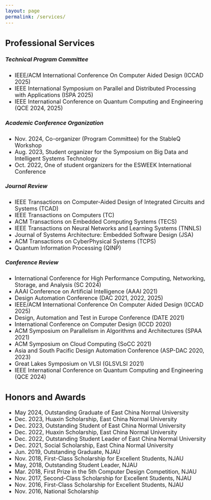 ```yaml
---
layout: page
permalink: /services/
---
```

<style>
    body {
        font-size: 18px;
    }
    .li{
        margin: 10px 0;
    }
    h5 {
      font-weight: 700;
    }
</style>


<section>
<h2>Professional Services</h2>
    <h5>Technical Program Committee</h5>
    <ul>
      <li>IEEE/ACM International Conference On Computer Aided Design (ICCAD 2025)</li>
      <li>IEEE International Symposium on Parallel and Distributed Processing with Applications (ISPA 2025)</li>
      <li>IEEE International Conference on Quantum Computing and Engineering (QCE 2024, 2025)</li>
    </ul>
    <h5>Academic Conference Organization</h5>
    <ul>
        <li>Nov. 2024, Co-organizer (Program Committee) for the StableQ Workshop</li>
        <li>Aug. 2023, Student organizer for the Symposium on Big Data and Intelligent Systems Technology</li>
        <li>Oct. 2022, One of student organizers for the ESWEEK International Conference</li>
    </ul>
    <h5>Journal Review</h5>
    <ul>
      <li>IEEE Transactions on Computer-Aided Design of Integrated Circuits and Systems (TCAD)</li>
      <li>IEEE Transactions on Computers (TC)</li>
      <li>ACM Transactions on Embedded Computing Systems (TECS)</li>
      <li>IEEE Transactions on Neural Networks and Learning Systems (TNNLS)</li>
      <li>Journal of Systems Architecture: Embedded Software Design (JSA)</li>
      <li>ACM Transactions on CyberPhysical Systems (TCPS)</li>
      <li>Quantum Information Processing (QINP)</li>
    </ul>
    <h5>Conference Review</h5>
    <ul>
      <li>International Conference for High Performance Computing, Networking, Storage, and Analysis (SC 2024)</li>
      <li>AAAI Conference on Artificial Intelligence (AAAI 2021)</li>
      <li>Design Automation Conference (DAC 2021, 2022, 2025)</li>
      <li>IEEE/ACM International Conference On Computer Aided Design (ICCAD 2025)</li>
      <li>Design, Automation and Test in Europe Conference (DATE 2021)</li>
      <li>International Conference on Computer Design (ICCD 2020)</li>
      <li>ACM Symposium on Parallelism in Algorithms and Architectures (SPAA 2021)</li>
      <li>ACM Symposium on Cloud Computing (SoCC 2021)</li>
      <li>Asia and South Pacific Design Automation Conference (ASP-DAC 2020, 2023)</li>
      <li>Great Lakes Symposium on VLSI (GLSVLSI 2021)</li>
      <li>IEEE International Conference on Quantum Computing and Engineering (QCE 2024)</li>
    </ul>
    <h2>Honors and Awards</h2>
    <ul>
        <li>May 2024, Outstanding Graduate of East China Normal University</li>
        <li>Dec. 2023, Huaxin Scholarship, East China Normal University</li>
        <li>Dec. 2023, Outstanding Student of East China Normal University</li>
        <li>Dec. 2022, Huaxin Scholarship, East China Normal University</li>
        <li>Dec. 2022, Outstanding Student Leader of East China Normal University</li>
        <li>Dec. 2021, Social Scholarship, East China Normal University</li>
        <li>Jun. 2019, Outstanding Graduate, NJAU</li>
        <li>Nov. 2018, First-Class Scholarship for Excellent Students, NJAU</li>
        <li>May, 2018,  Outstanding Student Leader, NJAU</li>
        <li>Mar. 2018, First Prize in the 5th Computer Design Competition, NJAU</li>
        <li>Nov. 2017, Second-Class Scholarship for Excellent Students, NJAU</li>
        <li>Nov. 2016, First-Class Scholarship for Excellent Students, NJAU</li>
        <li>Nov. 2016, National Scholarship</li>
    </ul>
</section>

